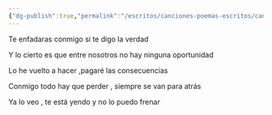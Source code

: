 ```yaml
---
{"dg-publish":true,"permalink":"/escritos/canciones-poemas-escritos/canciones-poemas-escritos/este-chico/"}
---
```


Te enfadaras conmigo si te digo la verdad

Y lo cierto es que entre nosotros no hay ninguna oportunidad

Lo he vuelto a hacer ,pagaré las consecuencias

Conmigo todo hay que perder , siempre se van para atrás

Ya lo veo , te está yendo y no lo puedo frenar